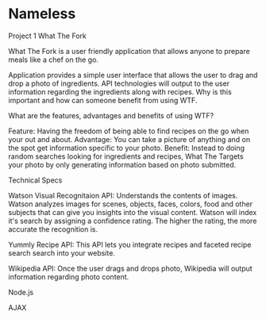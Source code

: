 # Nameless
Project 1
What The Fork

What The Fork is a user friendly application that allows anyone to prepare meals like a chef on the go.


Application provides a simple user interface that allows the user to drag and drop a photo of ingredients. API technologies will output to the user information regarding the ingredients along with recipes. Why is this important and how can someone benefit from using WTF.


What are the features, advantages and benefits of using WTF?

Feature: Having the freedom of being able to find recipes on the go when your out and about.
Advantage: You can take a picture of anything and on the spot get information specific to your photo.
Benefit: Instead to doing random searches looking for ingredients and recipes, What The Targets your photo by only generating information based on photo submitted.

Technical Specs

Watson Visual Recognitaion API: Understands the contents of images. Watson analyzes images for scenes, objects, faces, colors, food and other subjects that can give you insights into the visual content. Watson will index it's search by assigning a confidence rating. The higher the rating, the more accurate the recognition is.

Yummly Recipe API: This API lets you integrate recipes and faceted recipe search search into your website.

Wikipedia API: Once the user drags and drops photo, Wikipedia will output information regarding photo content.

Node.js

AJAX

